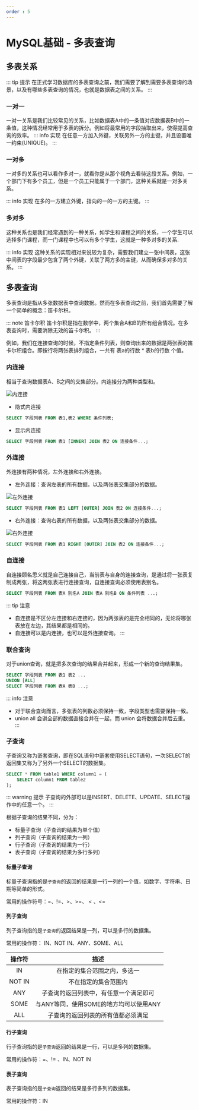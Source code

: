 ```yaml
---
order : 5
---
```

# MySQL基础 - 多表查询

## 多表关系
::: tip 提示
在正式学习数据库的多表查询之前，我们需要了解到需要多表查询的场景，以及有哪些多表查询的情况，也就是数据表之间的关系。
:::
### 一对一

一对一关系是我们比较常见的关系，比如数据表A中的一条值对应数据表B中的一条值，这种情况经常用于多表的拆分。例如将最常用的字段抽取出来，使得提高查询的效率。
::: info 实现
在任意一方加入外键，关联另外一方的主键，并且设置唯一约束(UNIQUE)。
:::
### 一对多

一对多的关系也可以看作多对一，就看你是从那个视角去看待这段关系。例如，一个部门下有多个员工，但是一个员工只能属于一个部门，这种关系就是一对多关系。

::: info 实现
在多的一方建立外键，指向的一的一方的主键。
:::
### 多对多

这种关系也是我们经常遇到的一种关系，如学生和课程之间的关系，一个学生可以选择多门课程，而一门课程中也可以有多个学生，这就是一种多对多的关系.

::: info 实现
这种关系的实现相对来说较为复杂，需要我们建立一张中间表，这张中间表的字段最少包含了两个外键，关联了两方多的主键，从而确保多对多的关系。
:::

## 多表查询
多表查询是指从多张数据表中查询数据。然而在多表查询之前，我们首先需要了解一个简单的概念：笛卡尔积。

::: note 笛卡尔积
笛卡尔积是指在数学中，两个集合A和B的所有组合情况。在多表查询时，需要消除无效的笛卡尔积。
:::

例如，我们在连接查询的时候，不指定条件列表，则查询出来的数据是两张表的笛卡尔积组合。即按行将两张表排列组合，一共有 表a的行数 * 表b的行数 个值。

### 内连接
相当于查询数据表A、B之间的交集部分。内连接分为两种类型<Badge text="隐式内连接" type="info" />和<Badge text="显式内连接" type="info" />。

![内连接](../../../../assets/multi-table-query/2023-04-10-15-22-40.png)

- 隐式内连接
```sql
SELECT 字段列表 FROM 表1,表2 WHERE 条件列表;
```
- 显示内连接
```sql
SELECT 字段列表 FROM 表1 [INNER] JOIN 表2 ON 连接条件...;
```

### 外连接
外连接有两种情况，左外连接和右外连接。

- 左外连接：查询左表的所有数据，以及两张表交集部分的数据。

![左外连接](../../../../assets/multi-table-query/2023-04-10-15-33-53.png)

```sql
SELECT 字段列表 FROM 表1 LEFT [OUTER] JOIN 表2 ON 连接条件...;
```

- 右外连接：查询右表的所有数据，以及两张表交集部分的数据。

![右外连接](../../../../assets/multi-table-query/2023-04-10-15-34-28.png)
```sql
SELECT 字段列表 FROM 表1 RIGHT [OUTER] JOIN 表2 ON 连接条件...;
```
### 自连接
自连接顾名思义就是自己连接自己，当前表与自身的连接查询，是通过将一张表复制成两张，将这两张表进行连接查询，自连接查询必须使用表别名。

```sql
SELECT 字段列表 FROM 表A 别名A JOIN 表A 别名B ON 条件列表 ...;
```

::: tip 注意
- 自连接是不区分左连接和右连接的，因为两张表的是完全相同的，无论将哪张表放在左边，其结果都是相同的。
- 自连接可以是内连接，也可以是外连接查询。
:::

### 联合查询

对于union查询，就是把多次查询的结果合并起来，形成一个新的查询结果集。

```sql
SELECT 字段列表 FROM 表1 表2 ...
UNION [ALL]
SELECT 字段列表 FROM 表A 表B ...;
```
::: info 注意
- 对于联合查询而言，多张表的列数必须保持一致，字段类型也需要保持一致。
- union all 会讲全部的数据直接合并在一起，而 union 会将数据合并后去重。
:::
### 子查询
子查询又称为嵌套查询，即在SQL语句中嵌套使用SELECT语句，一次SELECT的返回集又称为了另外一个SELECT的数据集。

```sql
SELECT * FROM table1 WHERE column1 = (
    SELECT column1 FROM table2
);
```

::: warning 提示
子查询的外部可以是INSERT、DELETE、UPDATE、SELECT操作中的任意一个。
:::

根据子查询的结果不同，分为：
- 标量子查询（子查询的结果为单个值）
- 列子查询（子查询的结果为一列）
- 行子查询（子查询的结果为一行）
- 表子查询（子查询的结果为多行多列）

#### 标量子查询

标量子查询指的是`子查询`的返回的结果是一行一列的一个值，如数字、字符串、日期等简单的形式。

常用的操作符号：=、!=、>、>=、 < 、<=

#### 列子查询
列子查询指的是`子查询`的返回结果是一列，可以是多行的数据集。

常用的操作符： IN、NOT IN、ANY、SOME、ALL

|操作符|描述|
|:---:|:---:|
|IN|在指定的集合范围之内，多选一|
|NOT IN|不在指定的集合范围内|
|ANY|子查询的返回列表中，有任意一个满足即可|
|SOME|与ANY等同，使用SOME的地方均可以使用ANY|
|ALL|子查询的返回列表的所有值都必须满足|

#### 行子查询

行子查询指的是`子查询`返回的结果是一行，可以是多列的数据集。

常用的操作符：=、!= 、IN、NOT IN

#### 表子查询

表子查询指的是`子查询`返回的结果是多行多列的数据集。

常用的操作符：IN